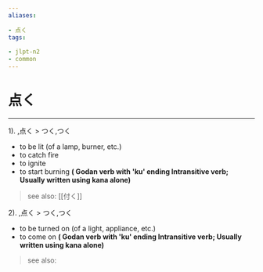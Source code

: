 ```yaml
---
aliases:
    
- 点く
tags:
    
- jlpt-n2
- common
---
```


# 点く
---
1).
,点く > つく,つく

- to be lit (of a lamp, burner, etc.)
- to catch fire
- to ignite
- to start burning
**( Godan verb with 'ku' ending Intransitive verb; Usually written using kana alone)**
> see also:  [[付く]]
            
2).
,点く > つく,つく

- to be turned on (of a light, appliance, etc.)
- to come on
**( Godan verb with 'ku' ending Intransitive verb; Usually written using kana alone)**
> see also: 
            